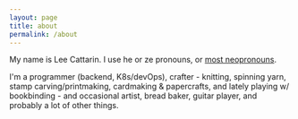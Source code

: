 ```yaml
---
layout: page
title: about
permalink: /about
---
```


My name is Lee Cattarin. I use he or ze pronouns, or 
<a href="https://en.pronouns.page/@lee.cattarin" target="_blank">most neopronouns</a>.

I'm a programmer (backend, K8s/devOps), crafter - knitting, spinning yarn, stamp carving/printmaking, cardmaking & papercrafts, and lately playing w/ bookbinding - and occasional artist, bread baker, guitar player, and probably a lot of other things.
